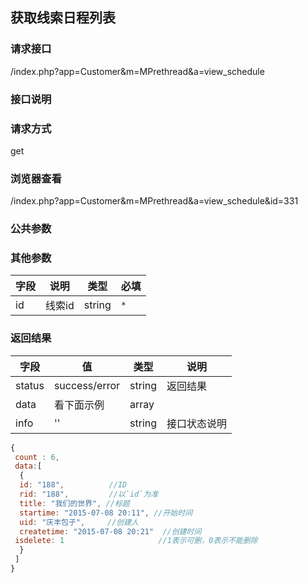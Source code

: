 ## 获取线索日程列表
### **请求接口**
/index.php?app=Customer&m=MPrethread&a=view_schedule

### **接口说明**

### **请求方式**
get

### **浏览器查看**
/index.php?app=Customer&m=MPrethread&a=view_schedule&id=331

### **公共参数** 

### **其他参数**
|字段       |说明            |类型    |必填           |
| --------- |--------      |--------|--------       |
|id     |线索id | string | `*`         |


### **返回结果**
|字段       |值             |类型    |说明           |
| --------- |--------      |--------|--------       |
|status     |success/error |string |返回结果         |
|data       |看下面示例 | array ||
|info       | '' | string | 接口状态说明  |

``` javascript
{
 count : 6,
 data:[
  {
  id: "188",          //ID
  rid: "188",         //以`id`为准
  title: "我们的世界", //标题
  startime: "2015-07-08 20:11", //开始时间
  uid: "庆丰包子",     //创建人
  createtime: "2015-07-08 20:21"  //创建时间
 isdelete: 1                     //1表示可删，0表示不能删除
  }
 ]
}